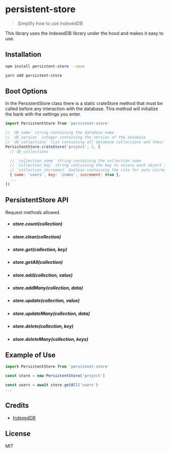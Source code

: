 # persistent-store

> Simplify how to use IndexedDB

This library uses the IndexedDB library under the hood and makes it easy to use.

## Installation

```bash
npm install persistent-store --save
```

```bash
yarn add persistent-store
```

## Boot Options

In the PersistentStore class there is a static crateStore method that must be called before any interaction with the database. This method will initialize the bank with the settings you enter.

```javascript
import PersistentStore from 'persistent-store'

// `db_name` string containing the database name
// `db_version` integer containing the version of the database
// `db_collections` list containing all database collections and their settings
PersistentStore.crateStore('project', 1, [
  // db_collections

  // `collection_name` string containing the collection name
  // `collection_key` string containing the key to access each object in the collection
  // `collection_increment` boolean containing the rule for auto increment. In true case the bank itself will add a value to the object's key
  { name: 'users', key: 'index', increment: true },
  ...
])
```

## PersistentStore API

Request methods allowed.

- ##### store.count(collection)
- ##### store.clear(collection)
- ##### store.get(collection, key)
- ##### store.getAll(collection)
- ##### store.add(collection, value)
- ##### store.addMany(collection, data)
- ##### store.update(collection, value)
- ##### store.updateMany(collection, data)
- ##### store.delete(collection, key)
- ##### store.deleteMany(collection, keys)

## Example of Use

```javascript
import PersistentStore from 'persistent-store'

const store = new PersistentStore('project')

const users = await store.getAll('users')
...
```

## Credits

- [IndexedDB](https://developer.mozilla.org/pt-BR/docs/Web/API/IndexedDB_API)

## License

MIT
